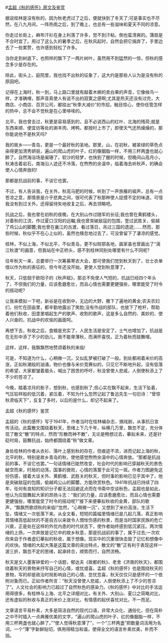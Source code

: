 #[孟超《秋的感怀》原文及鉴赏](https://www.vrrw.net/wx/9019.html)

据说桂林是没有秋的，因为秋老虎过了之后，便就快到了冬天了;可是事实也不尽然，在八九月间，一阵热雨之后，到了晚上，也总有一些滋味和夏天不同的凉意。

你走过长街上，麻布汗衫在身上利落了许多，觉不到汗粘，倒也蛮清爽的。蒲扇是不合时宜了。用过了这么久的暑季之后，在秋风起时，自然会把它捐弃了，手里边去了一些累赘，也许感到轻松了许多。

当你走到树底下，也照样的飘下了一两片树叶，虽然用不到猛然的一惊，但秋的感念多少是存在的。

除此，街头上、庭院里，我也找不出秋的征象了，这大约是那些人认为是没有秋的原因吧。



记得在上海时，秋一到，马上路口里就有敲着木梆的卖白果的声音，它像候鸟一样，才准确哩，那声音真使人有说不出的寂寞之感啊;尤其是热天还没有过完，大商店、小商店、百货公司，都挂出“秋季大减价”的市招，触目惊心，使你任管怎样的热中，总不会不觉秋是在心里哆嗦的。

北平，我也曾去过，秋更是容易感到的，且不必说西山的红叶、北海的残荷;就是东西来顺、便宜坊等处的涮羊肉、烤鸭，都按时上市了，即使天气还热燥燥的，那你能说他不是秋天吗?

我的故乡——青岛，更是一个最好秋的圣地。那里，山，在初秋，被翠绿的草色点染得更加清秀妍丽，遍山的爬山虎的叶子，红的像胭脂一样，不用三杯两盏也就心醉了。自然海浴场是阑珊了，软沙的轻梦，也快到了醒的时候，但晚间山高月小，秋涛击着岩石，南海沿人迹还不冷落，在煦煦的余温中，临着海去听秋声，的确会使人心情奔放的!

那都是抗战前的事，不谈它也罢。

不过，有人告诉我，在关外，秋高马肥的时候，听到了一声旅雁的唳声，总有一点苍凉之意，那情景是介乎悲爽之间，很可代表了秋那种使人捉摸不定的味道，可惜我没有到过关外，还得留待失地收复之后，再去领略吧。

抗战之后，我也曾在初秋的夜晚，在大别山作过随军的长征;我也曾在黄鹤楼头，对着秋的江流，作过夏口汉阳的远瞩;我也曾突破敌寇的包围，登过武胜关，偷越了鸡公山的脚麓;我也曾在襄江的古渡，看过落日，吊过三国的遗迹;……然而，那些时候，秋似乎不在心上似的，虽然也倏忽地过去了，可没曾留下了凄凉的感觉。

桂林，不似上海，不似北平，不似青岛，更不似皖鄂各地，画家虽也曾画出了“漓江秋渡”的画意，但我站在中正桥头，感不到桂林同别处哪里有什么不同呢?

往年秋天一来，总要举行一次筹募寒衣大会，那可使我们觉到秋天到了，壮士衣单借以作为秋的表征的，但今年还没开始，更使人觉到秋意薄了。

秋天，只低徊于欧阳子的《秋声赋》，那总不免使人气短的，抗战已经四个年头了，不但我们的力量，应该愈磨愈壮，而且心情也需要更健强些，哪里能受了时令的摇动呢?

让我来模拟一下吧，新谷是在收割中，无边的大野，撒下了遍地的黄金;农夫农妇们，纷忙在田亩里，都辛勤地露出了笑脸;没有作战的部队，也放下了枪杆，帮助着他们秋收，田垄里唱起生产的歌声、收割的歌声，这是多么自然的、美妙的、使人兴奋的，抗战中的欢愉的画面呵。

再想下去，秋收之后，食粮是充实了，人民生活是安定了，士气也增加了，抗战是在无形中添了不少的劲儿，我不能卑薄秋，而满怀喜悦，正为着秋而鼓舞哩。

这样，这样，我飘飘然地赞颂着秋的来临!

可是，不知道为什么，心稍微一沉，又似乱梦被打破了一般。到处都闹着米价的高涨，正如秋潮般的汹涌，物价也像与米价竞赛似的，只见它不断地升起，没有低落的希望，大家都皱着眉头，喊出了困苦的呼吁，秋没曾使人悲戚，人倒使秋添上了不少的苍凉了。

今晚，踏着凉月的影子，想到秋，也感到秋了;但心实在飘不起来，生活下坠着，气压铅样般的低沉着，紧压着，不知为什么忽然记起了鲁迅先生一句旧诗：“曾惊秋肃临天下”，反复了多时，以后的是什么，却记不起来了。

孟超《秋的感怀》鉴赏

孟超的《秋的感怀》写于1941年，作者当时在桂林编杂志、搞戏剧，从事抗日宣传活动。此篇散文围绕着秋天，思绪上下几千年，纵横几万里，飘忽不定，充分体现了散文“散”的特点，然而“形散而神不散”，无论是畅想过去，摹拟未来，还是针砭时局，鼓舞抗战，始终都围绕着“秋”做文章。

身处桂林的作者从衣衫、落叶上感到秋的存在，但痕迹不浓，进而记起上海的秋，北平的秋，特别是故乡青岛的秋，使他感觉煦煦余温中的心情奔放。“那都是抗战前的事，不谈它也罢。”一句话情绪已陡然改变，社会时代的影响已穿越秋天的景色破空而来，时局的动荡，国事的衰败，心情的落寞于此可见一斑。作者力图避免这份伤感，接着大谈关外、黄鹤楼、武胜关的秋天，但时事的影响已见乎其中了，他是突破敌寇的包围，偷越鸡公山的脚麓，方能欣赏秋色。1941年抗战已持续了四年，任何有良知的知识分子都无法回避这点而在书斋中空谈秋色，孟超也是如此，他认为应鼓舞起大家的昂扬斗志：“我们的力量，应该愈磨愈壮，而且心情也需要更健强些，哪里能受了时令的摇动呢?”接下来便摹拟秋收的金黄，部队的歌声，“飘飘然歌颂秋的来临!”忽然，“心稍微一沉”，又想到了米价高涨，生活下坠，情绪又一次低落下来。从全文看，短短的篇幅里情绪已是几起几落，真正影响其情绪高低起伏的不是自古以来就令人惆怅伤感的秋景，而是当时国家民族的危亡兴衰，正是处在这样的外忧内患的时代状态下，使作者始终感到低沉紧压。两次情绪的上扬，一次奔放是记忆中的故乡秋意，那是抗战前的事了，属于过去;一次欢欣来自于作者虚幻摹拟的秋收，属于想像。现实中的沉重很快击毁了记忆和想像中的欢快。情绪的大起大落是这篇文章的突出特点，散文的“散”正有利于表现这样一波三折，飘忽不定的思绪，起承转合，顺势而行，自然流畅。

秋天是文人墨客钟爱的一个话题，郁达夫《故都的秋》、老舍《济南的秋天》，都围绕着秋天的景物来抒写自己的心情，或忧或喜。孟超《秋的感怀》也是围绕秋天的景物，写的却是政治时局影响自己的心情，忽忧忽喜，秋天仅仅只是感怀的一个依附对象而已。正如作者所言：“秋天没曾使人悲戚，人倒使秋添上了不少的苍凉了”。人文社会的影响力已超过了自然秋色的感染力。《秋的感怀》中对比的手法运用得很多，有桂林与上海、北平之详细对比，有关外、大别山、夏口之简略对比，还有虚拟的秋收与真正的米价上涨对比，有情感的起伏喜忧对比，不一而足。

文章语言平易朴素，大多是简洁自然的现代口语，非常大众化、通俗化，但在简朴之中不时插入一点典雅优美的文字，“遍山的爬山虎的叶子，红的像胭脂一样，不用三杯两盏也就心醉了。”“使人觉得秋意薄了”，一个“三杯两盏”把数量词活用为名词，一个“薄”字新鲜贴切，俱用得精当和谐，使得全文的语言朴素优美，朴而不拙。

